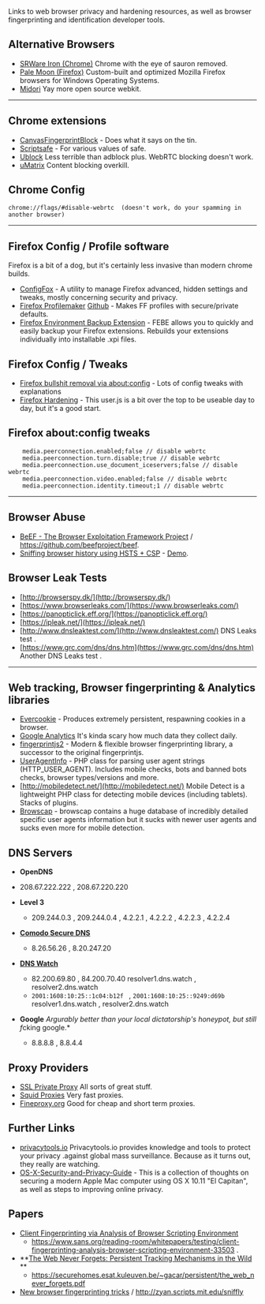 Links to web browser privacy and hardening resources, as well as browser fingerprinting and identification developer tools.


## Alternative Browsers ##

- [SRWare Iron (Chrome)](http://www.srware.net/en/software_srware_iron.php) Chrome with the eye of sauron removed.
- [Pale Moon (Firefox)](https://www.palemoon.org/) Custom-built and optimized Mozilla Firefox browsers for Windows Operating Systems.
- [Midori](http://www.midori-browser.org/) Yay more open source webkit.

----------

## Chrome extensions ##
- [CanvasFingerprintBlock](https://chrome.google.com/webstore/detail/canvasfingerprintblock/ipmjngkmngdcdpmgmiebdmfbkcecdndc) - Does what it says on the tin.
- [Scriptsafe](https://chrome.google.com/webstore/detail/scriptsafe/oiigbmnaadbkfbmpbfijlflahbdbdgdf) - For various values of safe.
- [Ublock](https://chrome.google.com/webstore/detail/ublock-origin/cjpalhdlnbpafiamejdnhcphjbkeiagm/related) Less terrible than adblock plus. WebRTC blocking doesn't work.
- [uMatrix](https://chrome.google.com/webstore/detail/umatrix/ogfcmafjalglgifnmanfmnieipoejdcf) Content blocking overkill.

## Chrome Config ##
	chrome://flags/#disable-webrtc  (doesn't work, do your spamming in another browser)

----------

## Firefox Config / Profile software ##
Firefox is a bit of a dog, but it's certainly less invasive than modern chrome builds.
- [ConfigFox](http://configfox.sourceforge.net/) - A utility to manage Firefox advanced, hidden settings and tweaks, mostly concerning security and privacy.
- [Firefox Profilemaker](https://www.ffprofile.com/) [Github](https://github.com/allo-/firefox-profilemaker) - Makes FF profiles with secure/private defaults. 
- [Firefox Environment Backup Extension](http://softwarebychuck.com/febe/febe.html#latest)  - FEBE allows you to quickly and easily backup your Firefox extensions. Rebuilds your extensions individually into installable .xpi files. 


## Firefox Config / Tweaks ##
- [Firefox bullshit removal via about:config](https://gist.github.com/haasn/69e19fc2fe0e25f3cff5) - Lots of config tweaks with explanations
- [Firefox Hardening](https://github.com/pyllyukko/user.js/) - This user.js is a bit over the top to be useable day to day, but it's a good start.

## Firefox about:config tweaks ##
    	media.peerconnection.enabled;false // disable webrtc
    	media.peerconnection.turn.disable;true // disable webrtc
    	media.peerconnection.use_document_iceservers;false // disable webrtc
    	media.peerconnection.video.enabled;false // disable webrtc
    	media.peerconnection.identity.timeout;1 // disable webrtc

----------


## Browser Abuse ##
- [BeEF - The Browser Exploitation Framework Project](http://beefproject.com/)    / https://github.com/beefproject/beef.
- [Sniffing browser history using HSTS + CSP](https://github.com/diracdeltas/sniffly) -  [Demo](http://zyan.scripts.mit.edu/sniffly/).

## Browser Leak Tests ##
- [http://browserspy.dk/](http://browserspy.dk/)
- [https://www.browserleaks.com/](https://www.browserleaks.com/)
- [https://panopticlick.eff.org/](https://panopticlick.eff.org/)
- [https://ipleak.net/](https://ipleak.net/)
- [http://www.dnsleaktest.com/](http://www.dnsleaktest.com/) DNS Leaks test .
- [https://www.grc.com/dns/dns.htm](https://www.grc.com/dns/dns.htm) Another DNS Leaks test .


----------


## Web tracking, Browser fingerprinting & Analytics libraries ##
- [Evercookie](https://github.com/samyk/evercookie) - Produces extremely persistent, respawning cookies in a browser.
- [Google Analytics](https://analytics.google.com/) It's kinda scary how much data they collect daily.
- [fingerprintjs2](https://github.com/Valve/fingerprintjs2) - Modern & flexible browser fingerprinting library, a successor to the original fingerprintjs.
- [UserAgentInfo](https://github.com/quentin389/UserAgentInfo) - PHP class for parsing user agent strings (HTTP_USER_AGENT). Includes mobile checks, bots and banned bots checks, browser types/versions and more.
- [http://mobiledetect.net/](http://mobiledetect.net/) Mobile Detect is a lightweight PHP class for detecting mobile devices (including tablets). Stacks of plugins.
- [Browscap](http://tempdownloads.browserscap.com/) - browscap contains a huge database of incredibly detailed specific user agents information but it sucks with newer user agents and sucks even more for mobile detection.

## DNS Servers ##
-  **OpenDNS**
 - 208.67.222.222 , 208.67.220.220
-  **Level 3**
	-  209.244.0.3 , 209.244.0.4 , 4.2.2.1 , 4.2.2.2 , 4.2.2.3 , 4.2.2.4
-	**[Comodo Secure DNS](https://www.comodo.com/secure-dns/)**
	-	8.26.56.26 , 8.20.247.20
-	**[DNS Watch](https://dns.watch/index)**
	-	82.200.69.80 , 84.200.70.40
		resolver1.dns.watch , resolver2.dns.watch
	- `2001:1608:10:25::1c04:b12f ` ,   `2001:1608:10:25::9249:d69b`
	resolver1.dns.watch , resolver2.dns.watch 


-  **Google** *Argurably better than your local dictatorship's honeypot, but still f*cking google.*
	-  8.8.8.8 , 8.8.4.4



## Proxy Providers ##
- [SSL Private Proxy](https://www.sslprivateproxy.com) All sorts of great stuff.
- [Squid Proxies](http://www.squidproxies.com/) Very fast proxies.
- [Fineproxy.org](https://buy.fineproxy.org/eng/mini.html) Good for cheap and short term proxies.

## Further Links ##
- [privacytools.io](https://www.privacytools.io/) Privacytools.io provides knowledge and tools to protect your privacy .against global mass surveillance. Because as it turns out, they really are watching.
- [OS-X-Security-and-Privacy-Guide](https://github.com/drduh/OS-X-Security-and-Privacy-Guide)  - This is a collection of thoughts on securing a modern Apple Mac computer using OS X 10.11 "El Capitan", as well as steps to improving online privacy.

## Papers ##
- [Client Fingerprinting via Analysis of Browser Scripting Environment](https://www.sans.org/reading-room/whitepapers/testing/client-fingerprinting-analysis-browser-scripting-environment-33503) 
	- https://www.sans.org/reading-room/whitepapers/testing/client-fingerprinting-analysis-browser-scripting-environment-33503 . 
- **[The Web Never Forgets: Persistent Tracking Mechanisms in the Wild](https://securehomes.esat.kuleuven.be/~gacar/persistent/) **
	- https://securehomes.esat.kuleuven.be/~gacar/persistent/the_web_never_forgets.pdf
- [New browser fingerprinting tricks](https://zyan.scripts.mit.edu/presentations/toorcon2015.pdf) / http://zyan.scripts.mit.edu/sniffly
